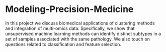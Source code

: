 # Modeling-Precision-Medicine
In this project we discuss biomedical applications of clustering methods and integration of multi-omics data. Specifically, we show that unsupervised machine learning methods can identify distinct subtypes in a set of samples associated with the same pathology. We also touch on questions related to classification and feature selection.
